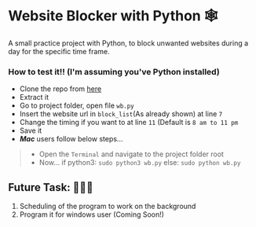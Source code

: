 # Website Blocker with Python  🕸
A small practice project with Python, to block unwanted websites during a day for the specific time frame.  
  
### How to test it!!   (I'm assuming you've Python installed)
 - Clone the repo from [here](https://github.com/Devashish2910/website-blocker)
 - Extract it
 - Go to project folder, open file `wb.py`
 - Insert the website url in `block_list`(As already shown) at line `7`
 - Change the timing if you want to at line `11` (Default is `8 am to 11 pm`
 - Save it
 - ***Mac*** users follow below steps...
 

> - Open the `Terminal` and navigate to the project folder root 
>  - Now...   if python3: `sudo python3 wb.py` 	  else: `sudo python wb.py`


 
## Future Task: 🤘🏽🤔

 1. Scheduling of the program to work on the background 
 2. Program it for windows user (Coming Soon!)
